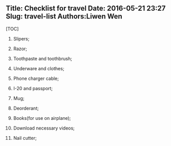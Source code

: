 Title: Checklist for travel
Date: 2016-05-21 23:27
Slug: travel-list
Authors:Liwen Wen
---

[TOC]

1. Slipers;

2. Razor;

3. Toothpaste and toothbrush;

4. Underware and clothes;

5. Phone charger cable;

6. I-20 and passport;

7. Mug;

8. Deorderant;

9. Books(for use on airplane);

10. Download necessary videos;

11. Nail cutter;
